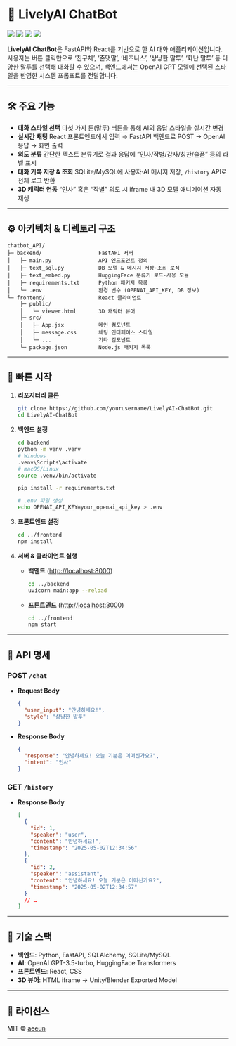 # 🤖 LivelyAI ChatBot

<img src="https://img.shields.io/badge/Python-3670A0?style=for-the-badge&logo=python&logoColor=white"/> <img src="https://img.shields.io/badge/FastAPI-009688?style=for-the-badge&logo=fastapi&logoColor=white"/> <img src="https://img.shields.io/badge/React-20232A?style=for-the-badge&logo=react&logoColor=61DAFB"/> <img src="https://img.shields.io/badge/OpenAI-412991?style=for-the-badge&logo=openai&logoColor=white"/>

**LivelyAI ChatBot**은 FastAPI와 React를 기반으로 한 AI 대화 애플리케이션입니다.
사용자는 버튼 클릭만으로 ‘친구체’, ‘존댓말’, ‘비즈니스’, ‘상냥한 말투’, ‘화난 말투’ 등 다양한 말투를 선택해 대화할 수 있으며,
백엔드에서는 OpenAI GPT 모델에 선택된 스타일을 반영한 시스템 프롬프트를 전달합니다.

---

## 🛠 주요 기능

* **대화 스타일 선택**
  다섯 가지 톤(말투) 버튼을 통해 AI의 응답 스타일을 실시간 변경
* **실시간 채팅**
  React 프론트엔드에서 입력 → FastAPI 백엔드로 POST → OpenAI 응답 → 화면 출력
* **의도 분류**
  간단한 텍스트 분류기로 결과 응답에 “인사/작별/감사/칭찬/슬픔” 등의 라벨 표시
* **대화 기록 저장 & 조회**
  SQLite/MySQL에 사용자·AI 메시지 저장, `/history` API로 전체 로그 반환
* **3D 캐릭터 연동**
  “인사” 혹은 “작별” 의도 시 iframe 내 3D 모델 애니메이션 자동 재생

---

## ⚙️ 아키텍처 & 디렉토리 구조

```
chatbot_API/
├─ backend/                  FastAPI 서버
│   ├─ main.py               API 엔드포인트 정의
│   ├─ text_sql.py           DB 모델 & 메시지 저장·조회 로직
│   ├─ text_embed.py         HuggingFace 분류기 로드·사용 모듈
│   ├─ requirements.txt      Python 패키지 목록
│   └─ .env                  환경 변수 (OPENAI_API_KEY, DB 정보)
└─ frontend/                 React 클라이언트
    ├─ public/
    │   └─ viewer.html       3D 캐릭터 뷰어
    ├─ src/
    │   ├─ App.jsx           메인 컴포넌트
    │   ├─ message.css       채팅 인터페이스 스타일
    │   └─ ...               기타 컴포넌트
    └─ package.json          Node.js 패키지 목록
```

---

## 🚀 빠른 시작

1. **리포지터리 클론**

   ```bash
   git clone https://github.com/yourusername/LivelyAI-ChatBot.git
   cd LivelyAI-ChatBot
   ```

2. **백엔드 설정**

   ```bash
   cd backend
   python -m venv .venv
   # Windows
   .venv\Scripts\activate
   # macOS/Linux
   source .venv/bin/activate

   pip install -r requirements.txt

   # .env 파일 생성
   echo OPENAI_API_KEY=your_openai_api_key > .env
   ```

3. **프론트엔드 설정**

   ```bash
   cd ../frontend
   npm install
   ```

4. **서버 & 클라이언트 실행**

   * **백엔드** ([http://localhost:8000](http://localhost:8000))

     ```bash
     cd ../backend
     uvicorn main:app --reload
     ```

   * **프론트엔드** ([http://localhost:3000](http://localhost:3000))

     ```bash
     cd ../frontend
     npm start
     ```

---

## 📡 API 명세

### POST `/chat`

* **Request Body**

  ```json
  {
    "user_input": "안녕하세요!",
    "style": "상냥한 말투"
  }
  ```
* **Response Body**

  ```json
  {
    "response": "안녕하세요! 오늘 기분은 어떠신가요?",
    "intent": "인사"
  }
  ```

### GET `/history`

* **Response Body**

  ```json
  [
    {
      "id": 1,
      "speaker": "user",
      "content": "안녕하세요!",
      "timestamp": "2025-05-02T12:34:56"
    },
    {
      "id": 2,
      "speaker": "assistant",
      "content": "안녕하세요! 오늘 기분은 어떠신가요?",
      "timestamp": "2025-05-02T12:34:57"
    }
    // …
  ]
  ```

---

## 🧰 기술 스택

* **백엔드**: Python, FastAPI, SQLAlchemy, SQLite/MySQL
* **AI**: OpenAI GPT-3.5-turbo, HuggingFace Transformers
* **프론트엔드**: React, CSS
* **3D 뷰어**: HTML iframe → Unity/Blender Exported Model

---

## 📝 라이선스

MIT © [aeeun](https://github.com/aeeun-git)

---
